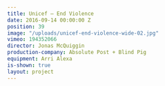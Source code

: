 ```yaml
---
title: Unicef — End Violence
date: 2016-09-14 00:00:00 Z
position: 39
image: "/uploads/unicef-end-violence-wide-02.jpg"
vimeo: 194352066
director: Jonas McQuiggin
production-company: Absolute Post + Blind Pig
equipment: Arri Alexa
is-shown: true
layout: project
---
```


